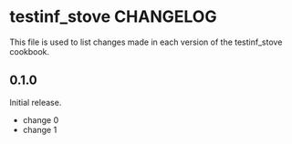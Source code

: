 # testinf_stove CHANGELOG

This file is used to list changes made in each version of the testinf_stove cookbook.

## 0.1.0

Initial release.

- change 0
- change 1
